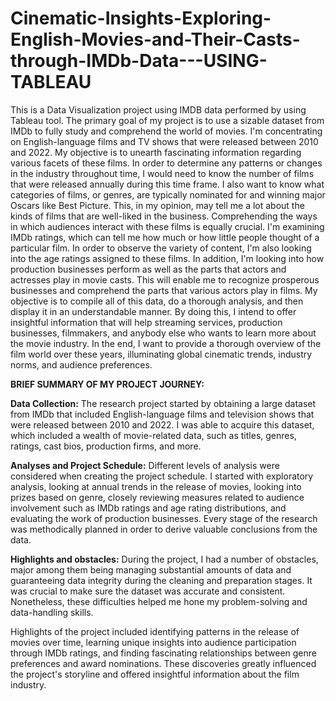 # Cinematic-Insights-Exploring-English-Movies-and-Their-Casts-through-IMDb-Data---USING-TABLEAU
This is a Data Visualization project using IMDB data performed by using Tableau tool. 
The primary goal of my project is to use a sizable dataset from IMDb to fully study and comprehend the world of movies. I'm concentrating on English-language films and TV shows that were released between 2010 and 2022. My objective is to unearth fascinating information regarding various facets of these films.
In order to determine any patterns or changes in the industry throughout time, I would need to know the number of films that were released annually during this time frame. I also want to know what categories of films, or genres, are typically nominated for and winning major Oscars like Best Picture. This, in my opinion, may tell me a lot about the kinds of films that are well-liked in the business.
Comprehending the ways in which audiences interact with these films is equally crucial. I'm examining IMDb ratings, which can tell me how much or how little people thought of a particular film. In order to observe the variety of content, I'm also looking into the age ratings assigned to these films. In addition, I'm looking into how production businesses perform as well as the parts that actors and actresses play in movie casts. This will enable me to recognize prosperous businesses and comprehend the parts that various actors play in films.
My objective is to compile all of this data, do a thorough analysis, and then display it in an understandable manner. By doing this, I intend to offer insightful information that will help streaming services, production businesses, filmmakers, and anybody else who wants to learn more about the movie industry. In the end, I want to provide a thorough overview of the film world over these years, illuminating global cinematic trends, industry norms, and audience preferences.

**BRIEF SUMMARY OF MY PROJECT JOURNEY:**

**Data Collection:** The research project started by obtaining a large dataset from IMDb that included English-language films and television shows that were released between 2010 and 2022. I was able to acquire this dataset, which included a wealth of movie-related data, such as titles, genres, ratings, cast bios, production firms, and more.

**Analyses and Project Schedule:** Different levels of analysis were considered when creating the project schedule. I started with exploratory analysis, looking at annual trends in the release of movies, looking into prizes based on genre, closely reviewing measures related to audience involvement such as IMDb ratings and age rating distributions, and evaluating the work of production businesses. Every stage of the research was methodically planned in order to derive valuable conclusions from the data.

**Highlights and obstacles:** During the project, I had a number of obstacles, major among them being managing substantial amounts of data and guaranteeing data integrity during the cleaning and preparation stages. It was crucial to make sure the dataset was accurate and consistent. Nonetheless, these difficulties helped me hone my problem-solving and data-handling skills.

Highlights of the project included identifying patterns in the release of movies over time, learning unique insights into audience participation through IMDb ratings, and finding fascinating relationships between genre preferences and award nominations. These discoveries greatly influenced the project's storyline and offered insightful information about the film industry.
